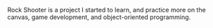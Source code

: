 Rock Shooter is a project I started to learn, and practice more on the canvas, game development, and object-oriented programming.